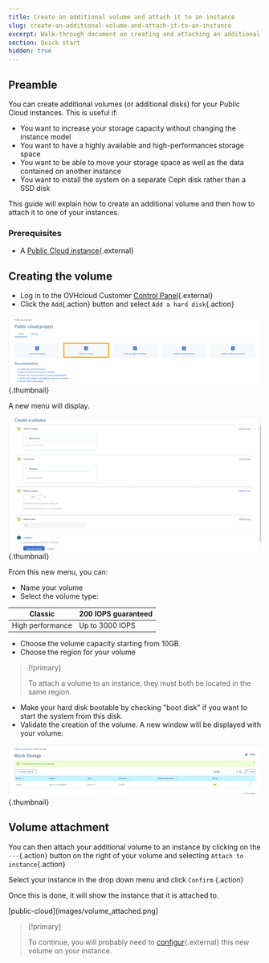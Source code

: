 ```yaml
---
title: Create an additional volume and attach it to an instance
slug: create-an-additional-volume-and-attach-it-to-an-instance
excerpt: Walk-through document on creating and attaching an additional hard disk to a cloud server.
section: Quick start
hidden: true
---
```



## Preamble
You can create additional volumes (or additional disks) for your Public Cloud instances. This is useful if:

- You want to increase your storage capacity without changing the instance model
- You want to have a highly available and high-performances storage space
- You want to be able to move your storage space as well as the data contained on another instance
- You want to install the system on a separate Ceph disk rather than a SSD disk

This guide will explain how to create an additional volume and then how to attach it to one of your instances.


### Prerequisites
- A [Public Cloud instance](../first_steps_start_my_first_server_within_3_minutes/){.external}


## Creating the volume
- Log in to the OVHcloud Customer [Control Panel](https://ca.ovh.com/manager/cloud/){.external}
- Click the `Add`{.action} button and select `Add a hard disk`{.action}

![public-cloud](images/create_volume.png){.thumbnail}

A new menu will display.

![public-cloud](images/volume_creation.png){.thumbnail}


From this new menu, you can:

- Name your volume
- Select the volume type:

|Classic|200 IOPS guaranteed|
|---|---|
|High performance|Up to 3000 IOPS|

- Choose the volume capacity starting from 10GB.
- Choose the region for your volume


> [!primary]
>
> To attach a volume to an instance, they must both
> be located in the same region.
> 

- Make your hard disk bootable by checking "boot disk" if you want to start the system from this disk.
- Validate the creation of the volume.
A new window will be displayed with your volume:

![public-cloud](images/volume_list.png){.thumbnail}



## Volume attachment
You can then attach your additional volume to an instance by clicking on the `···`{.action} button on the right of your volume and selecting `Attach to instance`{.action}

Select your instance in the drop down menu and click `Confirm` {.action}

Once this is done, it will show the instance that it is attached to.

[public-cloud](images/volume_attached.png]

> [!primary]
>
> To continue, you will probably need to [configur](..//howto_configure_an_additionnal_volumee){.external} this
> new volume on your instance.
> 
